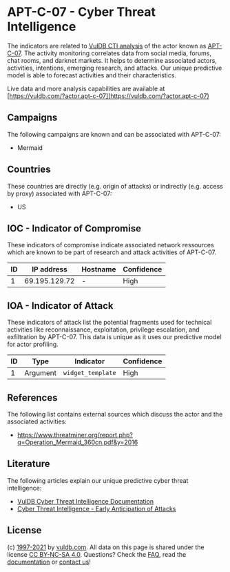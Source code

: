 # APT-C-07 - Cyber Threat Intelligence

The indicators are related to [VulDB CTI analysis](https://vuldb.com/?doc.cti) of the actor known as [APT-C-07](https://vuldb.com/?actor.apt-c-07). The activity monitoring correlates data from social media, forums, chat rooms, and darknet markets. It helps to determine associated actors, activities, intentions, emerging research, and attacks. Our unique predictive model is able to forecast activities and their characteristics.

Live data and more analysis capabilities are available at [https://vuldb.com/?actor.apt-c-07](https://vuldb.com/?actor.apt-c-07)

## Campaigns

The following campaigns are known and can be associated with APT-C-07:

* Mermaid

## Countries

These countries are directly (e.g. origin of attacks) or indirectly (e.g. access by proxy) associated with APT-C-07:

* US

## IOC - Indicator of Compromise

These indicators of compromise indicate associated network ressources which are known to be part of research and attack activities of APT-C-07.

ID | IP address | Hostname | Confidence
-- | ---------- | -------- | ----------
1 | 69.195.129.72 | - | High

## IOA - Indicator of Attack

These indicators of attack list the potential fragments used for technical activities like reconnaissance, exploitation, privilege escalation, and exfiltration by APT-C-07. This data is unique as it uses our predictive model for actor profiling.

ID | Type | Indicator | Confidence
-- | ---- | --------- | ----------
1 | Argument | `widget_template` | High

## References

The following list contains external sources which discuss the actor and the associated activities:

* https://www.threatminer.org/report.php?q=Operation_Mermaid_360cn.pdf&y=2016

## Literature

The following articles explain our unique predictive cyber threat intelligence:

* [VulDB Cyber Threat Intelligence Documentation](https://vuldb.com/?doc.cti)
* [Cyber Threat Intelligence - Early Anticipation of Attacks](https://www.scip.ch/en/?labs.20201022)

## License

(c) [1997-2021](https://vuldb.com/?doc.changelog) by [vuldb.com](https://vuldb.com/?doc.about). All data on this page is shared under the license [CC BY-NC-SA 4.0](https://creativecommons.org/licenses/by-nc-sa/4.0/). Questions? Check the [FAQ](https://vuldb.com/?doc.faq), read the [documentation](https://vuldb.com/?doc) or [contact us](https://vuldb.com/?contact)!
